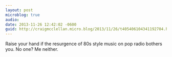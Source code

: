 ```yaml
---
layout: post
microblog: true
audio: 
date: 2013-11-26 12:42:02 -0600
guid: http://craigmcclellan.micro.blog/2013/11/26/t405406104341192704.html
---
```

Raise your hand if the resurgence of 80s style music on pop radio bothers you. No one? Me neither.
